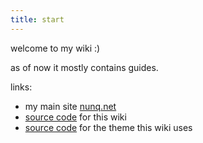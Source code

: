 ```yaml
---
title: start
---
```


welcome to my wiki :)

as of now it mostly contains guides.

links:
* my main site [nunq.net](https://nunq.net)
* [source code](https://github.com/hyphenc/wiki) for this wiki
* [source code](https://github.com/hyphenc/cleanwiki) for the theme this wiki uses


